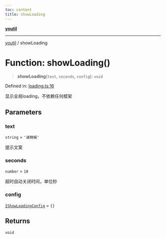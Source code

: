 ```yaml
---
toc: content
title: showLoading
---
```

[**youtil**](../README.md)

***

[youtil](../globals.md) / showLoading

# Function: showLoading()

> **showLoading**(`text`, `seconds`, `config`): `void`

Defined in: [loading.ts:16](https://github.com/sxei/youtil/blob/30101427658751f8b43f24d4818a71bdd729822f/src/loading.ts#L16)

显示全局loading，不依赖任何框架

## Parameters

### text

`string` = `'请稍候'`

提示文案

### seconds

`number` = `10`

超时自动关闭时间，单位秒

### config

[`IShowLoadingConfig`](../interfaces/IShowLoadingConfig.md) = `{}`

## Returns

`void`
